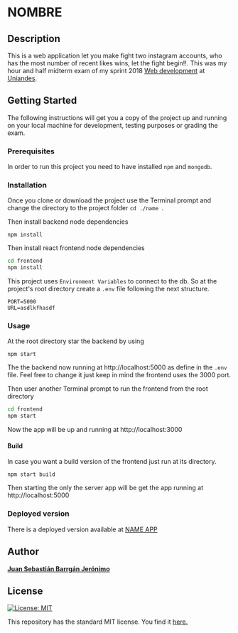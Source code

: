 # NOMBRE
## Description
This is a web application let you make fight two instagram accounts, who has the most number of recent likes wins, let the fight begin!!.  This was my hour and half midterm exam of my sprint 2018
[Web development](http://johnguerra.co/classes/webDevelopment_spring_2018/)
at [Uniandes](https://www.uniandes.edu.co).

## Getting Started
The following instructions will get you a copy of the project up and running on your local machine for development, testing purposes or grading the exam.

### Prerequisites
In order to run this project you need to have installed  ```npm``` and ```mongodb```.




### Installation

Once you clone or download the project use the Terminal prompt and change the directory to the project folder ```cd ./name ```.

Then install backend node dependencies
```
npm install
```

Then install react frontend node dependencies
```sh
cd frontend
npm install
```

This project uses ```Environment Variables``` to connect to the db. So at the project's root directory create a ```.env``` file following the next structure.
```
PORT=5000
URL=asdlkfhasdf
```

### Usage
At the root directory star the backend by using
```
npm start
```
The the backend now running at http://localhost:5000 as define in the ```.env``` file. Feel free to change it just keep in mind the frontend uses the 3000 port.

Then user another Terminal prompt to run the frontend from the root directory

```sh
cd frontend
npm start
```
Now the app will be up and running at http://localhost:3000


#### Build
In case you want a build version of the frontend just run at its directory.
```
npm start build
```
Then starting the only the server app will be get the app running at http://localhost:5000
### Deployed version

There is a deployed version available at [NAME APP](https://www.uniandes.edu.co)

## Author
[__Juan Sebastián Barrgán Jerónimo__](https://github.com/jsbarragan796)

## License
[![License: MIT](https://img.shields.io/badge/License-MIT-yellow.svg)](https://opensource.org/licenses/MIT)

This repository has the standard MIT license. You find it [here.](https://github.com/jsbarragan796/filaAgil/blob/master/LICENSE)
